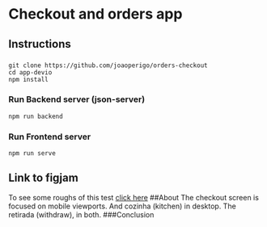 # Checkout and orders app
## Instructions
###
```
git clone https://github.com/joaoperigo/orders-checkout
cd app-devio
npm install
```
### Run Backend server (json-server)
```
npm run backend
```
### Run Frontend server
```
npm run serve
```
## Link to figjam
To see some roughs of this test [click here](https://www.figma.com/file/C5WLDdWNkRC4e5NNysbyuw/Teste-DEVIO?node-id=0%3A1)
##About
The checkout screen is focused on mobile viewports. And cozinha (kitchen) in desktop. The retirada (withdraw), in both.
###Conclusion